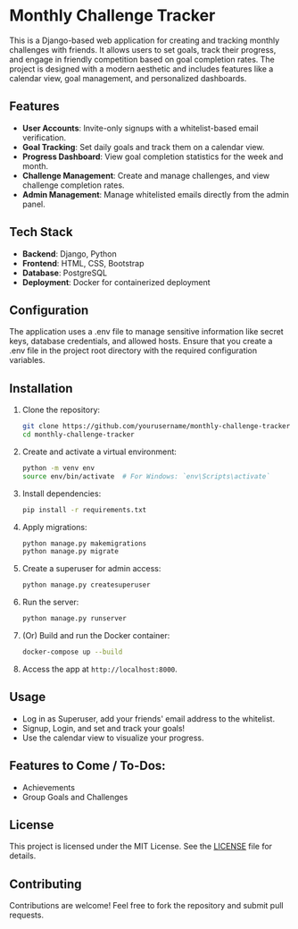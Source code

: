 # Monthly Challenge Tracker

This is a Django-based web application for creating and tracking monthly challenges with friends. It allows users to set goals, track their progress, and engage in friendly competition based on goal completion rates. The project is designed with a modern aesthetic and includes features like a calendar view, goal management, and personalized dashboards.

## Features

- **User Accounts**: Invite-only signups with a whitelist-based email verification.
- **Goal Tracking**: Set daily goals and track them on a calendar view.
- **Progress Dashboard**: View goal completion statistics for the week and month.
- **Challenge Management**: Create and manage challenges, and view challenge completion rates.
- **Admin Management**: Manage whitelisted emails directly from the admin panel.

## Tech Stack

- **Backend**: Django, Python
- **Frontend**: HTML, CSS, Bootstrap
- **Database**: PostgreSQL
- **Deployment**: Docker for containerized deployment

## Configuration

The application uses a .env file to manage sensitive information like secret keys, database credentials, and allowed hosts. Ensure that you create a .env file in the project root directory with the required configuration variables.

## Installation

1. Clone the repository:
    ```bash
    git clone https://github.com/yourusername/monthly-challenge-tracker.git
    cd monthly-challenge-tracker
    ```
2. Create and activate a virtual environment:

    ```bash
    python -m venv env
    source env/bin/activate  # For Windows: `env\Scripts\activate`
    ```
3. Install dependencies:

    ```bash
    pip install -r requirements.txt
    ```
 4. Apply migrations:

    ```bash
    python manage.py makemigrations
    python manage.py migrate
    ```
5. Create a superuser for admin access:

    ```bash
    python manage.py createsuperuser
    ```

6. Run the server:

    ```bash
    python manage.py runserver
    ```
7. (Or) Build and run the Docker container:

    ```bash
    docker-compose up --build
    ```

8. Access the app at `http://localhost:8000`.

## Usage

- Log in as Superuser, add your friends' email address to the whitelist.
- Signup, Login, and set and track your goals!
- Use the calendar view to visualize your progress.

## Features to Come / To-Dos:

- Achievements
- Group Goals and Challenges

## License

This project is licensed under the MIT License. See the [LICENSE](LICENSE) file for details.

## Contributing

Contributions are welcome! Feel free to fork the repository and submit pull requests.
